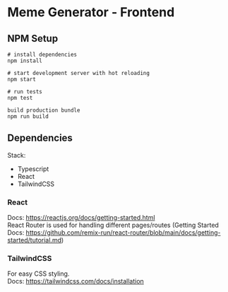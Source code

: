 # Meme Generator - Frontend

## NPM Setup
```shell
# install dependencies
npm install

# start development server with hot reloading
npm start

# run tests
npm test

build production bundle
npm run build
```

## Dependencies
Stack:
- Typescript
- React
- TailwindCSS
### React
Docs: https://reactjs.org/docs/getting-started.html  
React Router is used for handling different pages/routes (Getting Started Docs:
https://github.com/remix-run/react-router/blob/main/docs/getting-started/tutorial.md)

### TailwindCSS
For easy CSS styling.  
Docs: https://tailwindcss.com/docs/installation

